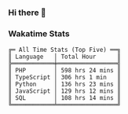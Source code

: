 ### Hi there 👋

<!--
**claserre9/claserre9** is a ✨ _special_ ✨ repository because its `README.md` (this file) appears on your GitHub profile.

Here are some ideas to get you started:

- 🔭 I’m currently working on ...
- 🌱 I’m currently learning ...
- 👯 I’m looking to collaborate on ...
- 🤔 I’m looking for help with ...
- 💬 Ask me about ...
- 📫 How to reach me: ...
- 😄 Pronouns: ...
- ⚡ Fun fact: ...
-->

[//]: # (wakatime-stats)


### Wakatime Stats
```
╔═ All Time Stats (Top Five) ══╗
║ Language   │ Total Hour      ║
╠════════════╪═════════════════╣
║ PHP        │ 598 hrs 24 mins ║
║ TypeScript │ 306 hrs 1 min   ║
║ Python     │ 136 hrs 23 mins ║
║ JavaScript │ 129 hrs 12 mins ║
║ SQL        │ 108 hrs 14 mins ║
╚════════════╧═════════════════╝

```

[//]: # (end-wakatime-stats)




















